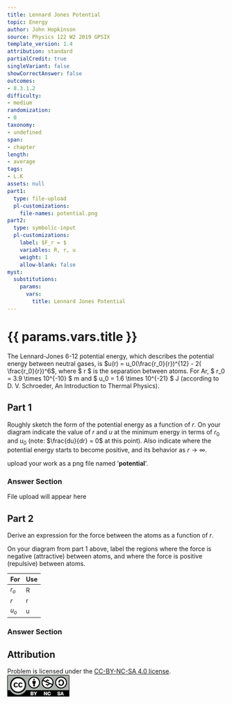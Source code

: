 ```yaml
---
title: Lennard Jones Potential
topic: Energy
author: John Hopkinson
source: Physics 122 W2 2019 GPSIX
template_version: 1.4
attribution: standard
partialCredit: true
singleVariant: false
showCorrectAnswer: false
outcomes:
- 8.3.1.2
difficulty:
- medium
randomization:
- 0
taxonomy:
- undefined
span:
- chapter
length:
- average
tags:
- L.K
assets: null
part1:
  type: file-upload
  pl-customizations:
    file-names: potential.png
part2:
  type: symbolic-input
  pl-customizations:
    label: $F_r = $
    variables: R, r, u
    weight: 1
    allow-blank: false
myst:
  substitutions:
    params:
      vars:
        title: Lennard Jones Potential
---
```

# {{ params.vars.title }}
The Lennard-Jones 6-12 potential energy, which describes the potential energy between neutral gases, is $u(r) = u_0(\frac{r_0}{r})^{12} - 2( \frac{r_0}{r})^6$, where $ r $ is the separation between atoms.
For Ar, $ r_0 = 3.9 \times 10^{-10} $ m and $ u_0 = 1.6 \times 10^{-21} $ J (according to D. V. Schroeder, An Introduction to Thermal Physics).

## Part 1

Roughly sketch the form of the potential energy as a function of $r$.
On your diagram indicate the value of $r$ and $u$ at the minimum energy in terms of $r_0$ and $u_0$ (note: $\frac{du}{dr} = 0$ at this point).
Also indicate where the potential energy starts to become positive, and its behavior as $r\rightarrow{\infty}$.

upload your work as a png file named '$\textbf{potential}$'.

### Answer Section

File upload will appear here

## Part 2

Derive an expression for the force between the atoms as a function of $r$.

On your diagram from part 1 above, label the regions where the force is negative (attractive) between atoms, and where the force is positive (repulsive) between atoms.

| For  | Use   |
|------|-------|
| $r_o$  | R  |
| $r$    | r  |
| $u_o$  | u  |

### Answer Section

## Attribution

Problem is licensed under the [CC-BY-NC-SA 4.0 license](https://creativecommons.org/licenses/by-nc-sa/4.0/).<br> ![The Creative Commons 4.0 license requiring attribution-BY, non-commercial-NC, and share-alike-SA license.](https://raw.githubusercontent.com/firasm/bits/master/by-nc-sa.png)